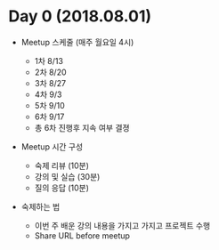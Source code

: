 Day 0 (2018.08.01)
===

* Meetup 스케줄 (매주 월요일 4시)
  - 1차 8/13 
  - 2차 8/20
  - 3차 8/27
  - 4차 9/3
  - 5차 9/10
  - 6차 9/17
  - 총 6차 진행후 지속 여부 결졍

* Meetup 시간 구성
  - 숙제 리뷰 (10분)
  - 강의 및 실습 (30분)
  - 질의 응답 (10분)  
  
* 숙제하는 법
  - 이번 주 배운 강의 내용을 가지고 가지고 프로젝트 수행
  - Share URL before meetup
